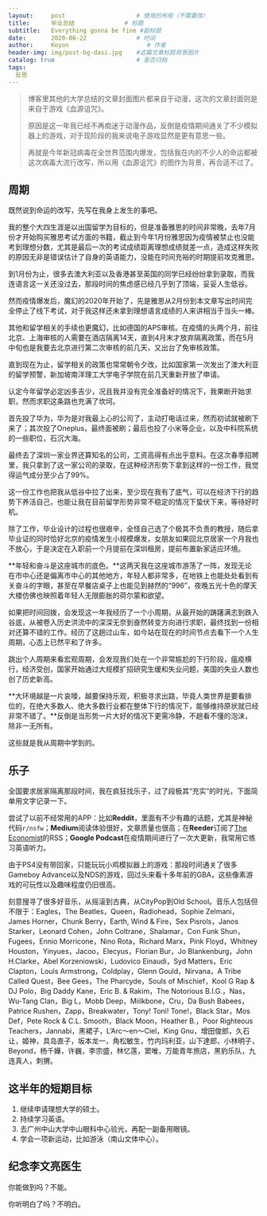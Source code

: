 ```yaml
---
layout:     post                    # 使用的布局（不需要改）
title:      毕业总结              # 标题 
subtitle:   Everything gonna be fine #副标题
date:       2020-06-22              # 时间
author:     Keyon                      # 作者
header-img: img/post-bg-dasi.jpg    #这篇文章标题背景图片
catalog: true                       # 是否归档
tags:
  反思
---
```


> 博客里其他的大学总结的文章封面图片都来自于动漫，这次的文章封面则是来自于游戏《血源诅咒》。
> 
> 原因是这一年我已经不再痴迷于动漫作品，反倒是疫情期间通关了不少模拟器上的游戏，对于现阶段的我来说电子游戏显然是更有意思一些。
> 
> 再就是今年新冠病毒在全世界范围内爆发，包括我在内的不少人的命运都被这次病毒大流行改写，所以用《血源诅咒》的图作为背景，再合适不过了。

## 周期
既然说到命运的改写，先写在我身上发生的事吧。

我的整个大四生涯是以出国留学为目标的，但是准备雅思的时间非常晚，去年7月份才开始购买雅思考试方面的书籍，截止到今年1月份雅思因为疫情被禁止也没能考到理想分数，尤其是最后一次的考试成绩距离理想成绩就差一点，造成这样失败的原因无非是错误估计了自身的英语能力，没能在时间充裕的时期提前攻克雅思。

到1月份为止，很多去澳大利亚以及香港甚至英国的同学已经纷纷拿到录取，而我连语言这一关还没过去，那段时间的焦虑感已经几乎到了顶端，妥妥人生低谷。

然而疫情爆发后，魔幻的2020年开始了，先是雅思从2月份到本文章写出时间完全停止了线下考试，对于我这样还未拿到理想语言成绩的人来讲相当于当头一棒。

其他和留学相关的手续也更魔幻，比如德国的APS审核。在疫情的头两个月，前往北京、上海审核的人需要在酒店隔离14天，直到4月末才放弃隔离政策，而在5月中旬也是我要去北京进行第二次审核的前几天，又出台了免审核政策。

直到现在为止，留学相关的政策也常常朝令夕改，比如国家第一次发出了澳大利亚的留学预警，新加坡南洋理工大学电子学院在前几天重新开放了申请。

认定今年留学必定凶多吉少，况且我并没有完全准备好的情况下，我果断开始求职，然而求职这条路也充满了坎坷。

首先投了华为，华为是对我最上心的公司了，主动打电话过来，然而初试就被刷下来了；其次投了Oneplus，最终面被刷；最后也投了小米等企业，以及中科院系统的一些职位，石沉大海。

最终去了深圳一家业界还算知名的公司，工资高得有点出乎意料。在这次春季招聘里，我只拿到了这一家公司的录取，在这种经济形势下拿到这样的一份工作，我觉得运气成分至少占了99%。

这一份工作也把我从低谷中拉了出来，至少现在我有了底气，可以在经济下行的趋势下养活自己，也能让我在目前留学形势非常不稳定的情况下蛰伏下来，等待好时机。

除了工作，毕业设计的过程也很艰辛，全怪自己选了个极其不负责的教授，随后拿毕业证的同时恰好北京的疫情发生小规模爆发，女朋友如果回北京居家一个月我也不放心，于是决定在入职前一个月提前在深圳租房，提前布置新家适应环境。

**年轻和奋斗是这座城市的底色。**这两天我在这座城市游荡了一阵，发现无论在市中心还是偏离市中心的其他地方，年轻人都非常多，在地铁上也能处处看到有关奋斗的字眼，甚至在早餐店桌子上也能见到赫然的“996”，夜晚五光十色的摩天大楼仿佛也映照着年轻人无限膨胀的荷尔蒙和欲望。

如果把时间回拨，会发现这一年我经历了一个小周期，从最开始的踌躇满志到跌入谷底，从被卷入历史洪流中的深深无奈到奋然转变方向进行求职，最终找到一份相对还算不错的工作。经历了这趟过山车，如今站在现在的时间节点去看下一个人生周期，心态上已然平和了许多。

跳出个人周期来看宏观周期，会发现我们处在一个非常尴尬的下行阶段，瘟疫横行，经济受创，国家开始通过大规模扩招研究生缓和失业问题，美国的失业人数也创了历史新高。

**大环境越是一片哀嚎，越要保持乐观，积极寻求出路，毕竟人类世界是要看排位的，在绝大多数人、绝大多数行业都在整体下行的情况下，能够维持原状就已经非常不错了。**反倒是当形势一片大好的情况下更需冷静，不趟看不懂的泡沫，除非一无所有。

这些就是我从周期中学到的。

## 乐子
全国要求居家隔离那段时间，我在疯狂找乐子，过了段极其“充实”的时光，下面简单用文字记录一下。

尝试了以前不经常用的APP：比如**Reddit**，里面有不少有趣的话题，尤其是神秘代码`r/nsfw`；**Medium**阅读体验很好，文章质量也很高；在**Reeder**订阅了[The Economist](https://feedx.net/rss/economist.xml)的RSS；**Google Podcast**在疫情期间进行了一次大更新，我常用它练习英语听力。

由于PS4没有带回家，只能玩玩小鸡模拟器上的游戏：那段时间通关了很多Gameboy Advance以及NDS的游戏，回过头来看十多年前的GBA，这些像素游戏的可玩性以及趣味程度仍旧很高。

刻意搜寻了很多好音乐，从摇滚到古典，从CityPop到Old School。音乐人包括但不限于：Eagles，The Beatles，Queen，Radiohead，Sophie Zelmani，James Horner，Chunk Berry，Earth, Wind & Fire，Sex Pisrols，Janos Starker，Leonard Cohen，John Coltrane，Shalamar，Con Funk Shun，Fugees，Ennio Morricone，Nino Rota，Richard Marx，Pink Floyd，Whitney Houston，Yinyues，Jacoo，Elecyus，Florian Bur，Jo Blankenburg，John H.Clarke，Abel Korzeniowski，Ludovico Einaudi，Syd Matters，Eric Clapton，Louis Armstrong，Coldplay，Glenn Gould，Nirvana，A Tribe Called Quest，Bee Gees，The Pharcyde，Souls of Mischief，Kool G Rap & DJ Polo，Big Daddy Kane，Eric B. & Rakim，The Notorious B.I.G.，Nas，Wu-Tang Clan，Big L，Mobb Deep，Miilkbone，Cru，Da Bush Babees，Patrice Rushen，Zapp，Breakwater，Tony! Toni! Tone!，Black Star，Mos Def，Pete Rock & C.L. Smooth，Black Moon，Heather B.，Poor Righteous Teachers，Jannabi，黑裙子，L’Arc〜en〜Ciel，King Gnu，增田俊郎，久石让，姬神，具岛直子，坂本龙一，角松敏生，竹内玛利亚，山下達郎，小林明子，Beyond，杨千嬅，许巍，李宗盛，林忆莲，窦唯，万能青年旅店，黑豹乐队，九连真人，刺猬。

## 这半年的短期目标
1. 继续申请理想大学的硕士。
2. 持续学习英语。
3. 去广州中山大学中山眼科中心验光，再配一副备用眼镜。
4. 学会一项新运动，比如游泳（南山文体中心）。

## 纪念李文亮医生
你能做到吗？不能。

你听明白了吗？不明白。